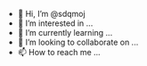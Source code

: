 - 👋 Hi, I’m @sdqmoj
- 👀 I’m interested in ...
- 🌱 I’m currently learning ...
- 💞️ I’m looking to collaborate on ...
- 📫 How to reach me ...

<!---
sdqmoj/sdqmoj is a ✨ special ✨ repository because its `README.md` (this file) appears on your GitHub profile.
You can click the Preview link to take a look at your changes.
--->

